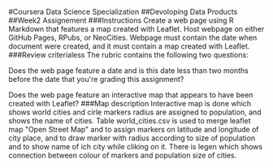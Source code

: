 #Coursera Data Science Specialization 
##Devoloping Data Products
##Week2 Assignement
###Instructions
Create a web page using R Markdown that features a map created with Leaflet.
Host webpage on either GitHub Pages, RPubs, or NeoCities.
Webpage must contain the date when document were created, and it must contain a map created with Leaflet. 
###Review criterialess 
The rubric contains the following two questions:

Does the web page feature a date and is this date less than two months before the date that you're grading this assignment?

Does the web page feature an interactive map that appears to have been created with Leaflet?
###Map description
Interactive map is done which shows world cities and cirle markers radius are assigned to population, and shows the name of cities. Table world_cities.csv is used to merge leaflet map "Open Street Map" and to assign markers on latitude and longitude of city place, and to draw marker with radius according to size of population and to show name of ich city while cliking on it. There is legen which shows connection between colour of markers and population size of cities. 
